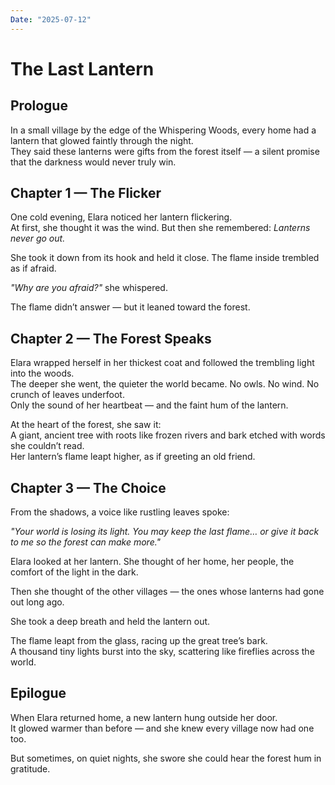 ```yaml
---
Date: "2025-07-12"
---
```


# The Last Lantern

## Prologue
In a small village by the edge of the Whispering Woods, every home had a lantern that glowed faintly through the night.  
They said these lanterns were gifts from the forest itself — a silent promise that the darkness would never truly win.

## Chapter 1 — The Flicker
One cold evening, Elara noticed her lantern flickering.  
At first, she thought it was the wind. But then she remembered: *Lanterns never go out.*

She took it down from its hook and held it close. The flame inside trembled as if afraid.

*"Why are you afraid?"* she whispered.

The flame didn’t answer — but it leaned toward the forest.

## Chapter 2 — The Forest Speaks
Elara wrapped herself in her thickest coat and followed the trembling light into the woods.  
The deeper she went, the quieter the world became. No owls. No wind. No crunch of leaves underfoot.  
Only the sound of her heartbeat — and the faint hum of the lantern.

At the heart of the forest, she saw it:  
A giant, ancient tree with roots like frozen rivers and bark etched with words she couldn’t read.  
Her lantern’s flame leapt higher, as if greeting an old friend.

## Chapter 3 — The Choice
From the shadows, a voice like rustling leaves spoke:

*"Your world is losing its light. You may keep the last flame… or give it back to me so the forest can make more."*

Elara looked at her lantern. She thought of her home, her people, the comfort of the light in the dark.

Then she thought of the other villages — the ones whose lanterns had gone out long ago.

She took a deep breath and held the lantern out.

The flame leapt from the glass, racing up the great tree’s bark.  
A thousand tiny lights burst into the sky, scattering like fireflies across the world.

## Epilogue
When Elara returned home, a new lantern hung outside her door.  
It glowed warmer than before — and she knew every village now had one too.

But sometimes, on quiet nights, she swore she could hear the forest hum in gratitude.
